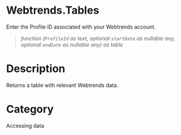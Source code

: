 ﻿# Webtrends.Tables
Enter the Profile ID associated with your Webtrends account.
> _function (<code>ProfileId</code> as text, optional <code>startDate</code> as nullable any, optional <code>endDate</code> as nullable any) as table_
# Description 
Returns a table with relevant Webtrends data.

# Category 
Accessing data
